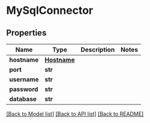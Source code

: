 # MySqlConnector

## Properties
Name | Type | Description | Notes
------------ | ------------- | ------------- | -------------
**hostname** | [**Hostname**](Hostname.md) |  | 
**port** | **str** |  | 
**username** | **str** |  | 
**password** | **str** |  | 
**database** | **str** |  | 

[[Back to Model list]](../README.md#documentation-for-models) [[Back to API list]](../README.md#documentation-for-api-endpoints) [[Back to README]](../README.md)

